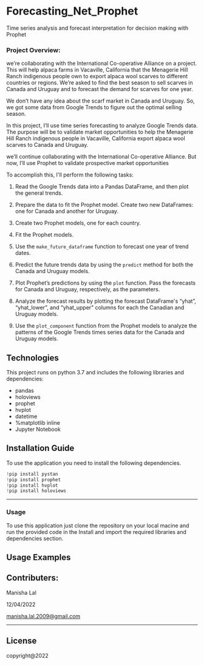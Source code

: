 # Forecasting_Net_Prophet
Time series analysis  and  forecast interpretation for decision making with Prophet

### Project Overview:


we’re collaborating with the International Co-operative Alliance on a project. This will help alpaca farms in Vacaville, California that the Menagerie Hill Ranch indigenous people own to export alpaca wool scarves to different countries or regions. We’re asked to find the best season to sell scarves in Canada and Uruguay and to forecast the demand for scarves for one year.

We don’t have any idea about the scarf market in Canada and Uruguay. So, we got some data from Google Trends to figure out the optimal selling season.

In this project, I’ll use time series forecasting to analyze Google Trends data. The purpose will be to validate market opportunities to help the Menagerie Hill Ranch indigenous people in Vacaville, California export alpaca wool scarves to Canada and Uruguay.

we’ll continue collaborating with the International Co-operative Alliance. But now, I’ll use Prophet to validate prospective market opportunities

To accomplish this, I'll perform the following tasks:

1. Read the Google Trends data into a Pandas DataFrame, and then plot the general trends.

2. Prepare the data to fit the Prophet model. Create two new DataFrames: one for Canada and another for Uruguay.

3. Create two Prophet models, one for each country.

4. Fit the Prophet models.

5. Use the `make_future_dataframe` function to forecast one year of trend dates.


6. Predict the future trends data by using the `predict` method for both the Canada and Uruguay models. 

7. Plot Prophet’s predictions by using the `plot` function. Pass the forecasts for Canada and Uruguay, respectively, as the parameters. 

8. Analyze the forecast results by plotting the forecast DataFrame's “yhat”, “yhat_lower”, and “yhat_upper” columns for each the Canadian and Uruguay models. 

9. Use the `plot_component` function from the Prophet models to analyze the patterns of the Google Trends times series data for the Canada and Uruguay models.  

## Technologies
This project runs on python 3.7 and includes the following libraries and dependencies:

* pandas 
* holoviews 
* prophet 
* hvplot
* datetime 
* %matplotlib inline
* Jupyter Notebook

## Installation Guide

To use the application you need to install the following dependencies.

```python
!pip install pystan
!pip install prophet
!pip install hvplot
!pip install holoviews

``` 
---

### Usage

To use this application just clone the repository on your local macine and run the provided code in the Install and import the required libraries and dependencies section.

## Usage Examples

## Contributers:

Manisha Lal

12/04/2022

manisha.lal.2009@gmail.com
___


## License

copyright@2022

